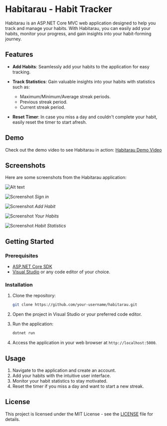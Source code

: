 # Habitarau - Habit Tracker

Habitarau is an ASP.NET Core MVC web application designed to help you track and manage your habits. With Habitarau, you can easily add your habits, monitor your progress, and gain insights into your habit-forming journey.

## Features

- **Add Habits**: Seamlessly add your habits to the application for easy tracking.
  
- **Track Statistics**: Gain valuable insights into your habits with statistics such as:
  - Maximum/Minimum/Average streak periods.
  - Previous streak period.
  - Current streak period.

- **Reset Timer**: In case you miss a day and couldn't complete your habit, easily reset the timer to start afresh.

## Demo

Check out the demo video to see Habitarau in action: [Habitarau Demo Video](https://drive.google.com/file/d/1QCm9HvLTXFbi2ZZz4RUdyZVZWn15VpTv/view?usp=sharing)

## Screenshots

Here are some screenshots from the Habitarau application:

<img title="a title" alt="Alt text" src="/images/1.png">

![Screenshot]([https://drive.google.com/file/d/1-vLjG5pNvzY0SMc80eFuLn-TS5538l2n/view?usp=sharing](https://drive.google.com/file/d/1VraYgR42KAFRbTOi78457-0It-S-_sgQ/view?usp=sharing))
*Sign in*

![Screenshot](https://drive.google.com/file/d/1OhOF5eyAn8eed0QEDPzYZsCYYkXRtw76/view?usp=sharing)
*Add Habit*

![Screenshot]([https://drive.google.com/file/d/1OhOF5eyAn8eed0QEDPzYZsCYYkXRtw76/view?usp=sharing](https://drive.google.com/file/d/1BaBXakHD1fGo885v-AojrDmCAS0BhOan/view?usp=sharing))
*Your Habits*

![Screenshot]([https://drive.google.com/file/d/1OhOF5eyAn8eed0QEDPzYZsCYYkXRtw76/view?usp=sharing](https://drive.google.com/file/d/1Egn-cfJJr_nj75iyaytuK4uVoqodqqCN/view?usp=sharing))
*Habit Statistics*

## Getting Started

### Prerequisites

- [ASP.NET Core SDK](https://dotnet.microsoft.com/download)
- [Visual Studio](https://visualstudio.microsoft.com/) or any code editor of your choice.

### Installation

1. Clone the repository:

    ```bash
    git clone https://github.com/your-username/habitarau.git
    ```

2. Open the project in Visual Studio or your preferred code editor.

3. Run the application:

    ```bash
    dotnet run
    ```

4. Access the application in your web browser at `http://localhost:5000`.

## Usage

1. Navigate to the application and create an account.
2. Add your habits with the intuitive user interface.
3. Monitor your habit statistics to stay motivated.
4. Reset the timer if you miss a day and want to start a new streak.

## License

This project is licensed under the MIT License - see the [LICENSE](LICENSE) file for details.
